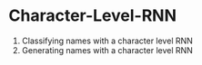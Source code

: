 # Character-Level-RNN
1. Classifying names with a character level RNN
2. Generating names with a character level RNN
